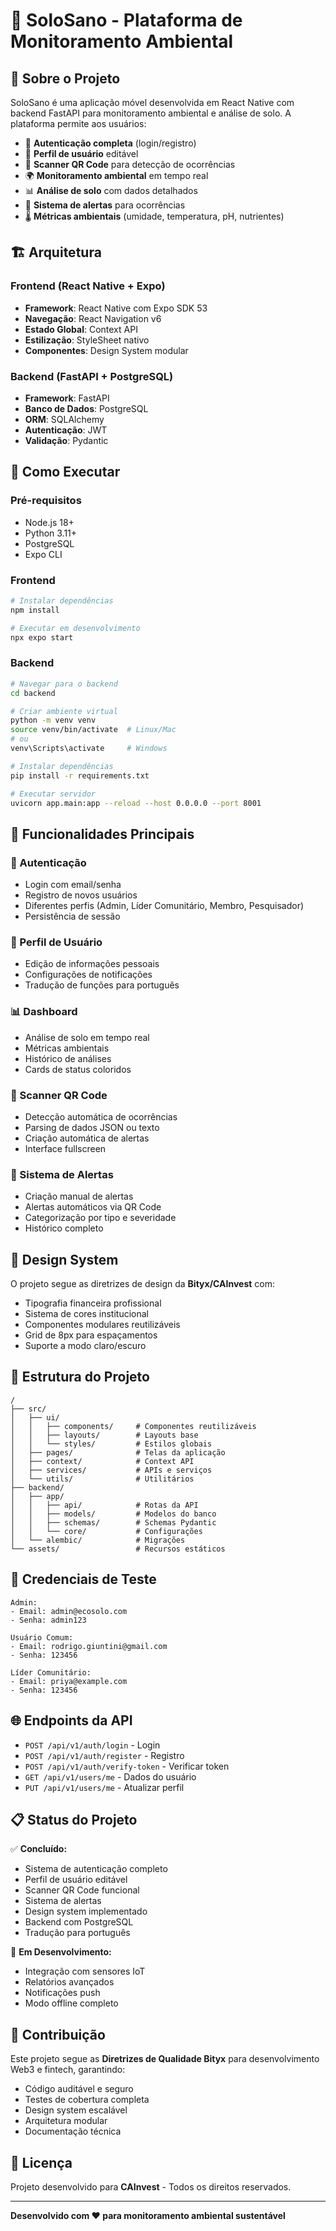 # 🌱 SoloSano - Plataforma de Monitoramento Ambiental

## 📱 Sobre o Projeto

SoloSano é uma aplicação móvel desenvolvida em React Native com backend FastAPI para monitoramento ambiental e análise de solo. A plataforma permite aos usuários:

- 🔐 **Autenticação completa** (login/registro)
- 👤 **Perfil de usuário** editável
- 📱 **Scanner QR Code** para detecção de ocorrências
- 🌍 **Monitoramento ambiental** em tempo real
- 📊 **Análise de solo** com dados detalhados
- 🚨 **Sistema de alertas** para ocorrências
- 🌡️ **Métricas ambientais** (umidade, temperatura, pH, nutrientes)

## 🏗️ Arquitetura

### Frontend (React Native + Expo)
- **Framework**: React Native com Expo SDK 53
- **Navegação**: React Navigation v6
- **Estado Global**: Context API
- **Estilização**: StyleSheet nativo
- **Componentes**: Design System modular

### Backend (FastAPI + PostgreSQL)
- **Framework**: FastAPI
- **Banco de Dados**: PostgreSQL
- **ORM**: SQLAlchemy
- **Autenticação**: JWT
- **Validação**: Pydantic

## 🚀 Como Executar

### Pré-requisitos
- Node.js 18+
- Python 3.11+
- PostgreSQL
- Expo CLI

### Frontend
```bash
# Instalar dependências
npm install

# Executar em desenvolvimento
npx expo start
```

### Backend
```bash
# Navegar para o backend
cd backend

# Criar ambiente virtual
python -m venv venv
source venv/bin/activate  # Linux/Mac
# ou
venv\Scripts\activate     # Windows

# Instalar dependências
pip install -r requirements.txt

# Executar servidor
uvicorn app.main:app --reload --host 0.0.0.0 --port 8001
```

## 📱 Funcionalidades Principais

### 🔐 Autenticação
- Login com email/senha
- Registro de novos usuários
- Diferentes perfis (Admin, Líder Comunitário, Membro, Pesquisador)
- Persistência de sessão

### 👤 Perfil de Usuário
- Edição de informações pessoais
- Configurações de notificações
- Tradução de funções para português

### 📊 Dashboard
- Análise de solo em tempo real
- Métricas ambientais
- Histórico de análises
- Cards de status coloridos

### 📱 Scanner QR Code
- Detecção automática de ocorrências
- Parsing de dados JSON ou texto
- Criação automática de alertas
- Interface fullscreen

### 🚨 Sistema de Alertas
- Criação manual de alertas
- Alertas automáticos via QR Code
- Categorização por tipo e severidade
- Histórico completo

## 🎨 Design System

O projeto segue as diretrizes de design da **Bityx/CAInvest** com:
- Tipografia financeira profissional
- Sistema de cores institucional
- Componentes modulares reutilizáveis
- Grid de 8px para espaçamentos
- Suporte a modo claro/escuro

## 🔧 Estrutura do Projeto

```
/
├── src/
│   ├── ui/
│   │   ├── components/     # Componentes reutilizáveis
│   │   ├── layouts/        # Layouts base
│   │   └── styles/         # Estilos globais
│   ├── pages/              # Telas da aplicação
│   ├── context/            # Context API
│   ├── services/           # APIs e serviços
│   └── utils/              # Utilitários
├── backend/
│   ├── app/
│   │   ├── api/            # Rotas da API
│   │   ├── models/         # Modelos do banco
│   │   ├── schemas/        # Schemas Pydantic
│   │   └── core/           # Configurações
│   └── alembic/            # Migrações
└── assets/                 # Recursos estáticos
```

## 🧪 Credenciais de Teste

```
Admin:
- Email: admin@ecosolo.com
- Senha: admin123

Usuário Comum:
- Email: rodrigo.giuntini@gmail.com
- Senha: 123456

Líder Comunitário:
- Email: priya@example.com
- Senha: 123456
```

## 🌐 Endpoints da API

- `POST /api/v1/auth/login` - Login
- `POST /api/v1/auth/register` - Registro
- `POST /api/v1/auth/verify-token` - Verificar token
- `GET /api/v1/users/me` - Dados do usuário
- `PUT /api/v1/users/me` - Atualizar perfil

## 📋 Status do Projeto

✅ **Concluído:**
- Sistema de autenticação completo
- Perfil de usuário editável
- Scanner QR Code funcional
- Sistema de alertas
- Design system implementado
- Backend com PostgreSQL
- Tradução para português

🔄 **Em Desenvolvimento:**
- Integração com sensores IoT
- Relatórios avançados
- Notificações push
- Modo offline completo

## 🤝 Contribuição

Este projeto segue as **Diretrizes de Qualidade Bityx** para desenvolvimento Web3 e fintech, garantindo:
- Código auditável e seguro
- Testes de cobertura completa
- Design system escalável
- Arquitetura modular
- Documentação técnica

## 📄 Licença

Projeto desenvolvido para **CAInvest** - Todos os direitos reservados.

---

**Desenvolvido com ❤️ para monitoramento ambiental sustentável** 